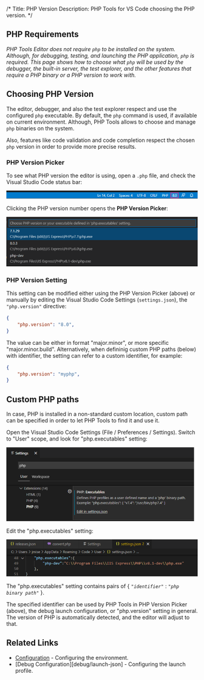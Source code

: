 /*
Title: PHP Version
Description: PHP Tools for VS Code choosing the PHP version.
*/

## PHP Requirements

*PHP Tools Editor does not require `php` to be installed on the system. Although, for debugging, testing, and launching the PHP application, `php` is required. This page shows how to choose what `php` will be used by the debugger, the built-in server, the test explorer, and the other features that require a PHP binary or a PHP version to work with.*

## Choosing PHP Version

The editor, debugger, and also the test explorer respect and use the configured `php` executable. By default, the `php` command is used, if available on current environment. Although, PHP Tools allows to choose and manage `php` binaries on the system.

Also, features like code validation and code completion respect the chosen `php` version in order to provide more precise results.

### PHP Version Picker

To see what PHP version the editor is using, open a `.php` file, and check the Visual Studio Code status bar:

![php version](imgs/php-version-status.png)

Clicking the PHP version number opens the **PHP Version Picker**:

![PHP Version Picker](imgs/php-version-picker.png)

### PHP Version Setting

This setting can be modified either using the PHP Version Picker (above) or manually by editing the Visual Studio Code Settings (`settings.json`), the `"php.version"` directive:

```json
{
    "php.version": "8.0",
}
```

The value can be either in format "major.minor", or more specific "major.minor.build". Alternatively, when defininig custom PHP paths (below) with identifier, the setting can refer to a custom identifier, for example:

```json
{
    "php.version": "myphp",
}
```

## Custom PHP paths

In case, PHP is installed in a non-standard custom location, custom path can be specified in order to let PHP Tools to find it and use it.

Open the Visual Studio Code Settings (File / Preferences / Settings). Switch to "User" scope, and look for "php.executables" setting:

![vscode settings php executables](imgs/vsc-preferences-executables.png)

Edit the "php.executables" setting:

![php executables setting](imgs/vsc-settings-php-executables.png)

The "php.executables" setting contains pairs of { *`"identifier"`* : *`"php binary path"`* }.

The specified identifier can be used by PHP Tools in PHP Version Picker (above), the debug launch configuration, or "php.version" setting in general. The version of PHP is automatically detected, and the editor will adjust to that.

## Related Links

- [Configuration](configuration) - Configuring the environment.
- [Debug Configuration][debug/launch-json] - Configuring the launch profile.
